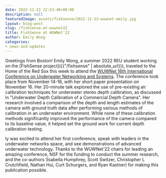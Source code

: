 ```yaml
---
date: 2022-11-23 22:53:40+00:00
description: null
featuredImage: assets/fishsense/2022-11-23-wuwnet-emily.jpg
layout: blog-post
slug: /fishsense-at-wuwnet22
title: FishSense at WUWNet'22
author: Emily Wong
categories:
- news-and-updates
---
```

Greetings from Boston! Emily Wong, a summer 2022 REU student working on the [FishSense project]({{"/fishsense" | absolute_url}}), traveled to the Home of the Red Sox this week to attend the [WUWNet 16th International Conference on Underwater Networking and Systems](https://wuwnet.acm.org/2022/). The conference took place from November 14-16, with her short paper presentation on November 16. Her 20-minute talk explored the use of pre-existing air calibration techniques for underwater stereo depth calibration, as discussed in "Underwater Depth Calibration of a Commercial Depth Camera". Her research involved a comparison of the depth and length estimates of the camera with ground truth data after performing various methods of calibration in an underwater environment. While none of these calibration methods significantly improved the performance of the camera compared to its baseline value, it helped set the ground work for current depth calibration testing.

ly was excited to attend her first conference, speak with leaders in the underwater networks space, and see demonstrations of advanced underwater technology. Thanks to the WUWNet'22 chairs for leading an amazing conference, NSF for the funding to conduct the summer research, and the co-authors (Isabella Humphrey, Scott Switzer, Christopher L Crutchfield, Nathan Hui, Curt Schurgers, and Ryan Kastner) for making this publication possible.
